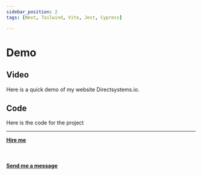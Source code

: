 ```yaml
---
sidebar_position: 2
tags: [Next, Tailwind, Vite, Jest, Cypress]

---
```


# Demo
## Video

Here is a quick demo of my website Directsystems.io.

## Code


Here is the code for the project




<hr></hr>

<a href="https://calendly.com/mattherzog/business-chat" target="_blank"><b><u>Hire me</u></b></a>
<br></br>
<br></br>
<a href="mailto:matt@mattherzog.me" target="_blank"><b><u>Send me a message</u></b></a>